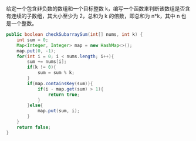 给定一个包含非负数的数组和一个目标整数 k，编写一个函数来判断该数组是否含有连续的子数组，其大小至少为 2，总和为 k 的倍数，即总和为 n*k，其中 n 也是一个整数。

```Java
public boolean checkSubarraySum(int[] nums, int k) {
    int sum = 0;
    Map<Integer, Integer> map = new HashMap<>();
    map.put(0, -1);
    for(int i = 0; i < nums.length; i++){
        sum += nums[i];
        if(k != 0){
            sum = sum % k;
        }
        if(map.containsKey(sum)){
            if(i - map.get(sum) > 1){
                return true;
            }
        }else{
            map.put(sum, i);
        }
    }
    return false;
}
```